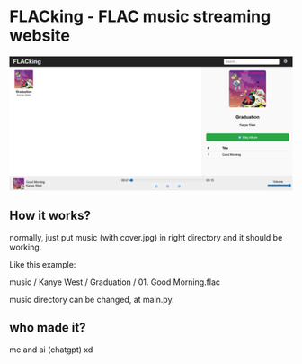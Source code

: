 # FLACking - FLAC music streaming website
![how it looks like](https://raw.githubusercontent.com/grzesiu345/FLACking/refs/heads/main/image.png)
## How it works?
normally, just put music (with cover.jpg) in right directory and it should be working.

Like this example:

music / Kanye West / Graduation / 01. Good Morning.flac

music directory can be changed, at main.py.

## who made it?

me and ai (chatgpt) xd
